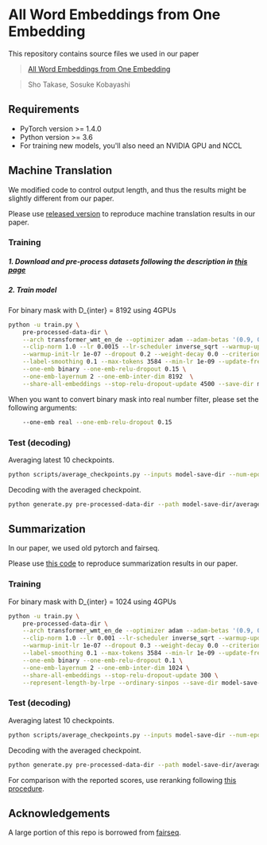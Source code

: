 # All Word Embeddings from One Embedding

This repository contains source files we used in our paper
>[All Word Embeddings from One Embedding](https://arxiv.org/abs/2004.12073)

>Sho Takase, Sosuke Kobayashi

## Requirements

- PyTorch version >= 1.4.0
- Python version >= 3.6
- For training new models, you'll also need an NVIDIA GPU and NCCL

## Machine Translation

We modified code to control output length, and thus the results might be slightly different from our paper.

Please use [released version](https://github.com/takase/alone_seq2seq/releases/tag/v1.0) to reproduce machine translation results in our paper.

### Training

##### 1. Download and pre-process datasets following the description in [this page](https://github.com/pytorch/fairseq/tree/master/examples/scaling_nmt)

##### 2. Train model

For binary mask with D_{inter} = 8192 using 4GPUs

```bash
python -u train.py \
    pre-processed-data-dir \
    --arch transformer_wmt_en_de --optimizer adam --adam-betas '(0.9, 0.98)' \
    --clip-norm 1.0 --lr 0.0015 --lr-scheduler inverse_sqrt --warmup-updates 4000 \
    --warmup-init-lr 1e-07 --dropout 0.2 --weight-decay 0.0 --criterion label_smoothed_cross_entropy \
    --label-smoothing 0.1 --max-tokens 3584 --min-lr 1e-09 --update-freq 32  --log-interval 100  --max-update 100000 \
    --one-emb binary --one-emb-relu-dropout 0.15 \
    --one-emb-layernum 2 --one-emb-inter-dim 8192  \
    --share-all-embeddings --stop-relu-dropout-update 4500 --save-dir model-save-dir
```

When you want to convert binary mask into real number filter, please set the following arguments:
```bash
    --one-emb real --one-emb-relu-dropout 0.15
```

### Test (decoding)

Averaging latest 10 checkpoints.

```bash
python scripts/average_checkpoints.py --inputs model-save-dir --num-epoch-checkpoints 10 --output model-save-dir/averaged.pt
```

Decoding with the averaged checkpoint.

```bash
python generate.py pre-processed-data-dir --path model-save-dir/averaged.pt  --beam 4 --lenpen 0.6 --remove-bpe | grep '^H' | sed 's/^H\-//g' | sort -t ' ' -k1,1 -n | cut -f 3-
```

## Summarization

In our paper, we used old pytorch and fairseq.

Please use [this code](https://github.com/takase/alone_old_seq2seq) to reproduce summarization results in our paper.

### Training

For binary mask with D_{inter} = 1024 using 4GPUs

```bash
python -u train.py \
    pre-processed-data-dir \
    --arch transformer_wmt_en_de --optimizer adam --adam-betas '(0.9, 0.98)' \
    --clip-norm 1.0 --lr 0.001 --lr-scheduler inverse_sqrt --warmup-updates 4000 \
    --warmup-init-lr 1e-07 --dropout 0.3 --weight-decay 0.0 --criterion label_smoothed_cross_entropy \
    --label-smoothing 0.1 --max-tokens 3584 --min-lr 1e-09 --update-freq 16 --log-interval 100 --max-epoch 100 \
    --one-emb binary --one-emb-relu-dropout 0.1 \
    --one-emb-layernum 2 --one-emb-inter-dim 1024 \
    --share-all-embeddings --stop-relu-dropout-update 300 \
    --represent-length-by-lrpe --ordinary-sinpos --save-dir model-save-dir
```

### Test (decoding)

Averaging latest 10 checkpoints.

```bash
python scripts/average_checkpoints.py --inputs model-save-dir --num-epoch-checkpoints 10 --output model-save-dir/averaged.pt
```

Decoding with the averaged checkpoint.

```bash
python generate.py pre-processed-data-dir --path model-save-dir/averaged.pt  --beam 5 --desired-length 75
```

For comparison with the reported scores, use reranking following [this procedure](https://github.com/takase/control-length/tree/master/encdec).

## Acknowledgements

A large portion of this repo is borrowed from [fairseq](https://github.com/pytorch/fairseq).
